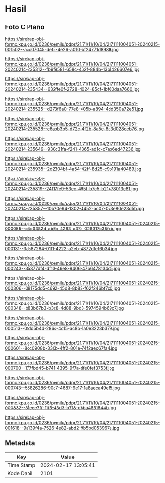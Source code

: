 # Hasil

## Foto C Plano

https://sirekap-obj-formc.kpu.go.id/0236/pemilu/pdpr/21/71/11/10/04/2171111004051-20240215-001502--aac07045-def5-4e26-a010-bf24771d8989.jpg

https://sirekap-obj-formc.kpu.go.id/0236/pemilu/pdpr/21/71/11/10/04/2171111004051-20240214-235312--fb9f9581-658c-462f-884b-13b1426607e6.jpg

https://sirekap-obj-formc.kpu.go.id/0236/pemilu/pdpr/21/71/11/10/04/2171111004051-20240214-235434--632ffe0f-2728-4024-85cf-1bf60daa7660.jpg

https://sirekap-obj-formc.kpu.go.id/0236/pemilu/pdpr/21/71/11/10/04/2171111004051-20240214-235525--d273f6a0-77e8-405b-a894-4dd350a72e51.jpg

https://sirekap-obj-formc.kpu.go.id/0236/pemilu/pdpr/21/71/11/10/04/2171111004051-20240214-235528--c6abb3b5-d72c-4f2b-8a5e-8e3d028ceb76.jpg

https://sirekap-obj-formc.kpu.go.id/0236/pemilu/pdpr/21/71/11/10/04/2171111004051-20240214-235649--930c31fa-f241-4365-ad1c-c7ab6ed47236.jpg

https://sirekap-obj-formc.kpu.go.id/0236/pemilu/pdpr/21/71/11/10/04/2171111004051-20240214-235935--2d2304bf-4a54-42ff-8d25-c9b191a40489.jpg

https://sirekap-obj-formc.kpu.go.id/0236/pemilu/pdpr/21/71/11/10/04/2171111004051-20240214-235819--24f17fe9-53ec-495f-b7c5-b21478013c81.jpg

https://sirekap-obj-formc.kpu.go.id/0236/pemilu/pdpr/21/71/11/10/04/2171111004051-20240214-235857--10b20e94-1302-4452-ac07-073e80e23d5b.jpg

https://sirekap-obj-formc.kpu.go.id/0236/pemilu/pdpr/21/71/11/10/04/2171111004051-20240215-000055--c4e9382d-ab5b-4283-a37a-028917e35fcb.jpg

https://sirekap-obj-formc.kpu.go.id/0236/pemilu/pdpr/21/71/11/10/04/2171111004051-20240215-000131--3a587284-01f1-4222-a2eb-4872dfef6b34.jpg

https://sirekap-obj-formc.kpu.go.id/0236/pemilu/pdpr/21/71/11/10/04/2171111004051-20240215-000243--35377df4-df13-46e8-9406-47b6478134c5.jpg

https://sirekap-obj-formc.kpu.go.id/0236/pemilu/pdpr/21/71/11/10/04/2171111004051-20240215-000306--08175dd5-c692-45d8-8b82-f62f246bf7c0.jpg

https://sirekap-obj-formc.kpu.go.id/0236/pemilu/pdpr/21/71/11/10/04/2171111004051-20240215-000348--b83b67b3-b3c8-4d88-9bd8-5974594b69c7.jpg

https://sirekap-obj-formc.kpu.go.id/0236/pemilu/pdpr/21/71/11/10/04/2171111004051-20240215-000513--0fdd5b4d-286c-4c15-ac8b-1a0e3223b379.jpg

https://sirekap-obj-formc.kpu.go.id/0236/pemilu/pdpr/21/71/11/10/04/2171111004051-20240215-000601--8cc0908b-330b-4ff2-801e-74f2aec67fa4.jpg

https://sirekap-obj-formc.kpu.go.id/0236/pemilu/pdpr/21/71/11/10/04/2171111004051-20240215-000700--177fbd45-b741-4395-9f7a-dfe0fef3753f.jpg

https://sirekap-obj-formc.kpu.go.id/0236/pemilu/pdpr/21/71/11/10/04/2171111004051-20240215-000743--56826286-90c7-4687-9e17-1a8aeca49ef5.jpg

https://sirekap-obj-formc.kpu.go.id/0236/pemilu/pdpr/21/71/11/10/04/2171111004051-20240215-000832--31eee7ff-f1f5-43d3-b7f8-d6ba4551544b.jpg

https://sirekap-obj-formc.kpu.go.id/0236/pemilu/pdpr/21/71/11/10/04/2171111004051-20240215-001618--9a139f4a-7526-4e82-abd2-9b5bd053967e.jpg


## Metadata

| Key        | Value               |
| ---------- | ------------------- |
| Time Stamp | 2024-02-17 13:05:41 |
| Kode Dapil | 2101                |



